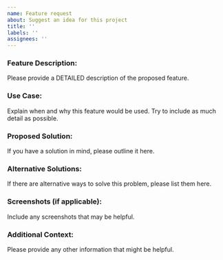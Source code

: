 ```yaml
---
name: Feature request
about: Suggest an idea for this project
title: ''
labels: ''
assignees: ''
---
```


### Feature Description:
Please provide a DETAILED description of the proposed feature.

### Use Case:
Explain when and why this feature would be used. Try to include as much detail as possible.

### Proposed Solution:
If you have a solution in mind, please outline it here.

### Alternative Solutions:
If there are alternative ways to solve this problem, please list them here.

### Screenshots (if applicable):
Include any screenshots that may be helpful.

### Additional Context:
Please provide any other information that might be helpful.

